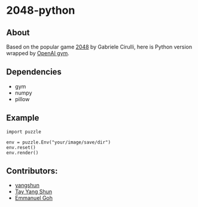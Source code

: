 # 2048-python

## About
Based on the popular game [2048](https://github.com/gabrielecirulli/2048) by Gabriele Cirulli, here is Python version wrapped by [OpenAI gym](https://github.com/openai/gym). 

## Dependencies
- gym
- numpy
- pillow

## Example
```
import puzzle

env = puzzle.Env("your/image/save/dir")
env.reset()
env.render()
```


## Contributors:
- [yangshun](https://github.com/yangshun)
- [Tay Yang Shun](http://github.com/yangshun)
- [Emmanuel Goh](http://github.com/emman27)